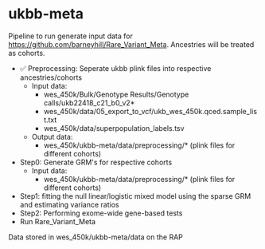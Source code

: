 # ukbb-meta

Pipeline to run generate input data for https://github.com/barneyhill/Rare_Variant_Meta. Ancestries will be treated as cohorts.
- ✅ Preprocessing: Seperate ukbb plink files into respective ancestries/cohorts
  - Input data:
    - wes_450k/Bulk/Genotype Results/Genotype calls/ukb22418_c21_b0_v2*
    - wes_450k/data/05_export_to_vcf/ukb_wes_450k.qced.sample_list.txt
    - wes_450k/data/superpopulation_labels.tsv
  - Output data:
      - wes_450k/ukbb-meta/data/preprocessing/* (plink files for different cohorts)
- Step0: Generate GRM's for respective cohorts
  - Input data:
    - wes_450k/ukbb-meta/data/preprocessing/* (plink files for different cohorts)
- Step1: fitting the null linear/logistic mixed model using the sparse GRM and estimating variance ratios
- Step2: Performing exome-wide gene-based tests
- Run Rare_Variant_Meta

Data stored in wes_450k/ukbb-meta/data on the RAP
